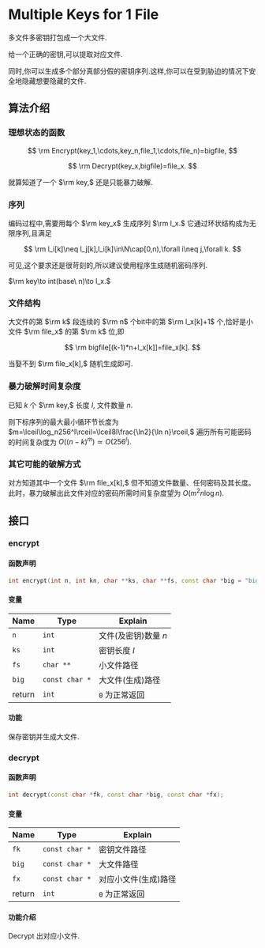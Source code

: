 # Multiple Keys for 1 File

多文件多密钥打包成一个大文件.

给一个正确的密钥,可以提取对应文件.

同时,你可以生成多个部分真部分假的密钥序列.这样,你可以在受到胁迫的情况下安全地隐藏想要隐藏的文件.

## 算法介绍

### 理想状态的函数

$$
\rm Encrypt(key_1,\cdots,key_n,file_1,\cdots,file_n)=bigfile,
$$

$$
\rm Decrypt(key_x,bigfile)=file_x.
$$

就算知道了一个 $\rm key,$ 还是只能暴力破解.

### 序列

编码过程中,需要用每个 $\rm key_x$ 生成序列 $\rm l_x.$ 它通过环状结构成为无限序列,且满足

$$
\rm l_i[k]\neq l_j[k],l_i[k]\in\N\cap[0,n),\forall i\neq j,\forall k.
$$

可见,这个要求还是很苛刻的,所以建议使用程序生成随机密码序列.

$\rm key\to int(base\ n)\to l_x.$

### 文件结构

大文件的第 $\rm k$ 段连续的 $\rm n$ 个bit中的第 $\rm l_x[k]+1$ 个,恰好是小文件 $\rm file_x$ 的第 $\rm k$ 位,即

$$
\rm bigfile[(k-1)*n+l_x[k]]=file_x[k].
$$

当娶不到 $\rm file_x[k],$ 随机生成即可.

### 暴力破解时间复杂度

已知 $k$ 个 $\rm key,$ 长度 $l,$ 文件数量 $n.$

则下标序列的最大最小循环节长度为 $m=\lceil\log_n256^l\rceil=\lceil8l\frac{\ln2}{\ln n}\rceil,$ 遍历所有可能密码的时间复杂度为 $O((n-k)^m)\simeq O(256^l).$

### 其它可能的破解方式

对方知道其中一个文件 $\rm file_x[k],$ 但不知道文件数量、任何密码及其长度。此时，暴力破解出此文件对应的密码所需时间复杂度望为 $O(m^2n\log n).$

## 接口

### encrypt

#### 函数声明

```cpp
int encrypt(int n, int kn, char **ks, char **fs, const char *big = "big.bin");
```

#### 变量

|Name   |Type           |Explain|
|-      |-              |-|
|`n`    |`int`          |文件(及密钥)数量 $n$|
|`ks`   |`int`          |密钥长度 $l$|
|`fs`   |`char **`      |小文件路径|
|`big`  |`const char *` |大文件(生成)路径|
|return |`int`          |`0` 为正常返回|

#### 功能

保存密钥并生成大文件.

### decrypt

#### 函数声明

```cpp
int decrypt(const char *fk, const char *big, const char *fx);
```

#### 变量

|Name   |Type           |Explain|
|-      |-              |-|
|`fk`   |`const char *` |密钥文件路径|
|`big`  |`const char *` |大文件路径|
|`fx`   |`const char *` |对应小文件(生成)路径|
|return |`int`          |`0` 为正常返回|

#### 功能介绍

Decrypt 出对应小文件.
